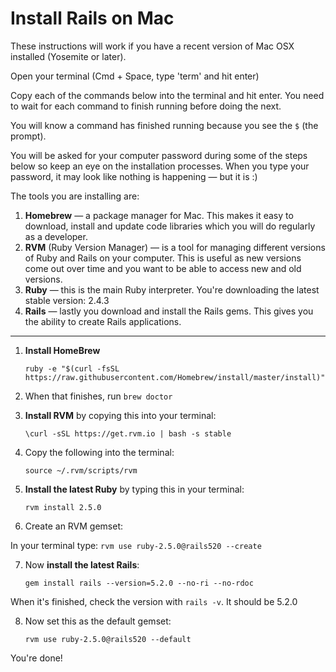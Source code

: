 # Install Rails on Mac

These instructions will work if you have a recent version of Mac OSX installed (Yosemite or later).

Open your terminal (Cmd + Space, type 'term' and hit enter)

Copy each of the commands below into the terminal and hit enter. You need to wait for each command to finish running before doing the next.

You will know a command has finished running because you see the `$` (the prompt).

You will be asked for your computer password during some of the steps below so keep an eye on the installation processes. When you type your password, it may look like nothing is happening — but it is :)

The tools you are installing are:

1. **Homebrew** — a package manager for Mac. This makes it easy to download, install and update code libraries which you will do regularly as a developer.
2. **RVM** (Ruby Version Manager) — is a tool for managing different versions of Ruby and Rails on your computer. This is useful as new versions come out over time and you want to be able to access new and old versions.
3. **Ruby** — this is the main Ruby interpreter. You're downloading the latest stable version: 2.4.3
4. **Rails** — lastly you download and install the Rails gems. This gives you the ability to create Rails applications.

---

01. **Install HomeBrew**
    ```
    ruby -e "$(curl -fsSL https://raw.githubusercontent.com/Homebrew/install/master/install)"
    ```

02. When that finishes, run `brew doctor`

03. **Install RVM** by copying this into your terminal:
    ```
    \curl -sSL https://get.rvm.io | bash -s stable
    ```

04. Copy the following into the terminal:
    ```
    source ~/.rvm/scripts/rvm
    ```

05. **Install the latest Ruby** by typing this in your terminal:
    ```
    rvm install 2.5.0
    ```

06. Create an RVM gemset:

  In your terminal type:
    ```
    rvm use ruby-2.5.0@rails520 --create
    ```

07. Now **install the latest Rails**:
    ```
    gem install rails --version=5.2.0 --no-ri --no-rdoc
    ```

  When it's finished, check the version with `rails -v`. It should be 5.2.0

08. Now set this as the default gemset:
    ```
    rvm use ruby-2.5.0@rails520 --default
    ```

You're done!
